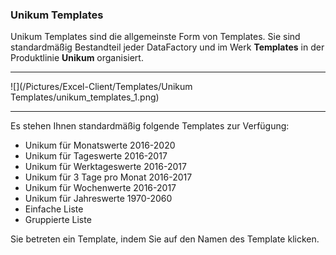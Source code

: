 ### Unikum Templates  

Unikum Templates sind die allgemeinste Form von Templates. Sie sind standardmäßig Bestandteil jeder DataFactory und im Werk **Templates** in der Produktlinie **Unikum** organisiert.  

---
![](/Pictures/Excel-Client/Templates/Unikum Templates/unikum_templates_1.png)

---

Es stehen Ihnen standardmäßig folgende Templates zur Verfügung:  

* 	Unikum für Monatswerte 2016-2020
* 	Unikum für Tageswerte 2016-2017
* 	Unikum für Werktageswerte 2016-2017
* 	Unikum für 3 Tage pro Monat 2016-2017 
* 	Unikum für Wochenwerte 2016-2017 
* 	Unikum für Jahreswerte 1970-2060 
* 	Einfache Liste
* 	Gruppierte Liste  

Sie betreten ein Template, indem Sie auf den Namen des Template klicken.